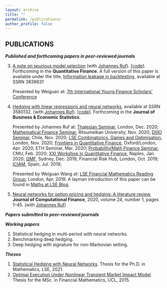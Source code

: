 ```yaml
---
layout: archive
title: ""
permalink: /publications/
author_profile: false
---
```


## PUBLICATIONS

***Published and forthcoming papers in peer-reviewed journals***

3. [A note on spurious model selection](https://www.tandfonline.com/doi/full/10.1080/14697688.2022.2097120) (with [Johannes Ruf][JR]). [[code]](https://github.com/weiguanwang/Information_Leakage_in_Backtesting). Forthcoming in the **Quantitative Finance**. A full version of this paper is available under the title, [Information leakage in backtesting](http://ssrn.com/abstract=3836631), available at SSRN 3836631

   Presented by Weiguan at: [7th International Young Finance Scholars’ Conference](https://www.pku.org.uk/iyfs/Programme.html)

2. [Hedging with linear regressions and neural networks](https://www.tandfonline.com/doi/pdf/10.1080/07350015.2021.1931241), available at SSRN 3580132. (with [Johannes Ruf][JR]). [[code](https://github.com/weiguanwang/Hedging_Neural_Networks)]. Forthcoming in the **Journal of Business & Economic Statistics**.

   Presented by Johannes Ruf at: [Thalesian Seminar](https://www.meetup.com/thalesians/events/274596502), London, Dec. 2020; [Mathematical Finance Seminar](http://www.math.ritsumei.ac.jp/home2/?p=1635&lang=en), Ritsumeikan University, Nov. 2020; [DIIIO Seminar](https://noticias.uai.cl/evento/seminario-diiio-hedging-with-linear-regressions-and-neural-networks/), Chile, Nov. 2020; [LSE Combinatorics, Games and Optimisation](https://www.lse.ac.uk/Mathematics/Events-and-Seminars/Seminar-and-PhD-Seminar-on-Combinatorics-Games-and-Optimisation), London, Nov. 2020; [Frontiers in Quantitative Finance](https://www.maths.ox.ac.uk/groups/mathematical-finance/frontiers-quantitative-finance-seminar-series/hedging-neural-networks), Oxford/London, Apr. 2020; ETH Seminar, Mar. 2020; [Probability/Math Finance Seminar](https://www.cmu.edu/math/news-events/math_finance_seminars.html#event=59981828;instance=20200224163000), CMU, Feb. 2020; [XXI Workshop in Quantitative Finance](http://qfw2020.uniparthenope.it/files/program.pdf), Naples, Jan. 2020; [QMF](https://www.uts.edu.au/sites/default/files/2019-12/QMF%202019%20Program%20Booklet%20v2.pdf), Sydney, Dec. 2019;  Financial Risk Hub, London, Oct. 2019; [ICIAM](https://iciam2019.org/images/site/news/ICIAM2019_PROGRAM_ABSTRACTS_BOOK.pdf), Spain, Jul. 2019; 

   Presented by Weiguan Wang at: [LSE Financial Mathematics Reading Group](https://www.lse.ac.uk/Mathematics/Events-and-Seminars/Financial-Maths-Reading-Group), London, Apr. 2019. A layman introduction of this paper can be found in [Maths at LSE Blog](https://blogs.lse.ac.uk/maths/2021/01/19/hedging-with-machine-learning-methods/).

1. [Neural networks for option pricing and hedging: A literature review](https://papers.ssrn.com/sol3/papers.cfm?abstract_id=3486363), **Journal of Computational Finance**, 2020, volume 24, number 1, pages 1–45. (with [Johannes Ruf][JR]) 


***Papers submitted to peer-reviewed journals***

***Working papers***

1. Statistical hedging in multi-period with neural networks.
2. Benchmarking deep hedging.
3. Deep hedging with signature for non-Markovian setting.

***Theses***

1. [Statistical Hedging with Neural Networks](http://weiguanwang.github.io/files/Theses/PhD_Thesis.pdf). Thesis for the Ph.D. in Mathematics, LSE, 2021. 
2. [Optimal Execution Under Nonlinear Transient Market Impact Model](http://weiguanwang.github.io/files/Theses/Master_Dissertation.pdf). Thesis for the MSc. in Financial Mathematics, UCL, 2015.


[JR]: http://www.maths.lse.ac.uk/Personal/jruf/